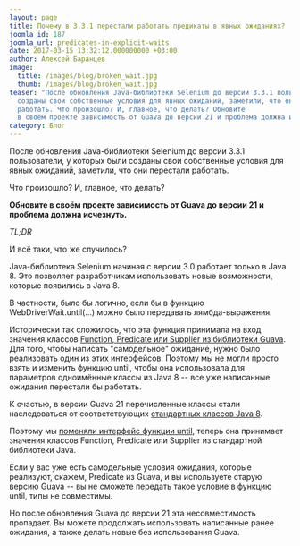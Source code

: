 ```yaml
---
layout: page
title: Почему в 3.3.1 перестали работать предикаты в явных ожиданиях?
joomla_id: 187
joomla_url: predicates-in-explicit-waits
date: 2017-03-15 13:32:12.000000000 +03:00
author: Алексей Баранцев
image:
  title: /images/blog/broken_wait.jpg
  thumb: /images/blog/broken_wait.jpg
teaser: "После обновления Java-библиотеки Selenium до версии 3.3.1 пользователи, у которых были
  созданы свои собственные условия для явных ожиданий, заметили, что они перестали
  работать. Что произошло? И, главное, что делать? Обновите
  в своём проекте зависимость от Guava до версии 21 и проблема должна исчезнуть."
category: Блог
---
```

<p>После обновления Java-библиотеки Selenium до версии 3.3.1 пользователи, у которых были созданы свои собственные условия для явных ожиданий, заметили, что они перестали работать.</p>
<p>Что произошло? И, главное, что делать?</p>
<p><strong>Обновите в своём проекте зависимость от Guava до версии 21 и проблема должна исчезнуть.</strong></p>
<p><em>TL;DR</em></p>

<p>И всё таки, что же случилось?</p>
<p>Java-библиотека Selenium начиная с версии 3.0 работает только в Java 8. Это позволяет разработчикам использовать новые возможности, которые появились в Java 8.</p>
<p>В частности, было бы логично, если бы в функцию WebDriverWait.until(...) можно было передавать лямбда-выражения.</p>
<p>Исторически так сложилось, что эта функция принимала на вход значения классов <a href="https://github.com/google/guava/wiki/FunctionalExplained" rel="alternate">Function, Predicate или Supplier из библиотеки Guava</a>. Для того, чтобы написать "самодельное" ожидание, нужно было реализовать один из этих интерфейсов. Поэтому мы не могли просто взять и изменить функцию until, чтобы она использовала для параметров одноимённые классы из Java 8 -- все уже написанные ожидания перестали бы работать.</p>
<p>К счастью, в версии Guava 21 перечисленные классы стали наследоваться от соответствующих <a href="https://docs.oracle.com/javase/8/docs/api/java/util/function/package-summary.html" rel="alternate">стандартных классов Java 8</a>.</p>
<p>Поэтому мы <a href="https://github.com/SeleniumHQ/selenium/commit/b2aa9fd534f7afbcba319231bb4bce85f825ef09" rel="alternate">поменяли интерфейс функции until</a>, теперь она принимает значения классов Function, Predicate или Supplier из стандартной библиотеки Java.</p>
<p>Если у вас уже есть самодельные условия ожидания, которые реализуют, скажем, Predicate из Guava, и вы используете старую версию Guava -- вы не сможете передать такое условие в функцию until, типы не совместимы.</p>
<p>Но после обновления Guava до версии 21 эта несовместимость пропадает. Вы можете продолжать использовать написанные ранее ожидания, а также делать новые без использования Guava.</p>
